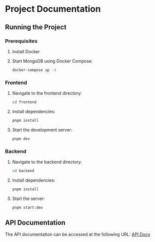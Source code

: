 # Project Documentation

## Running the Project

### Prerequisites

1. Install Docker

2. Start MongoDB using Docker Compose:
   ```sh
   docker-compose up -d
   ```

### Frontend

1. Navigate to the frontend directory:
   ```sh
   cd frontend
   ```
2. Install dependencies:
   ```sh
   pnpm install
   ```
3. Start the development server:
   ```sh
   pnpm dev
   ```

### Backend

1. Navigate to the backend directory:
   ```sh
   cd backend
   ```
2. Install dependencies:
   ```sh
   pnpm install
   ```
3. Start the server:
   ```sh
   pnpm start:dev
   ```

## API Documentation

The API documentation can be accessed at the following URL:
[API Docs](http://localhost:3000/api/docs)
